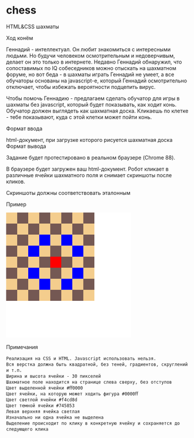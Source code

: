 # chess
HTML&amp;CSS шахматы

Ход конём 

Геннадий - интеллектуал. Он любит знакомиться с интересными людьми. Но будучи человеком осмотрительным и недоверчивым, делает он это только в интернете. Недавно Геннадий обнаружил, что сопоставимых по IQ собеседников можно отыскать на шахматном форуме, но вот беда - в шахматы играть Геннадий не умеет, а все обучаторы основаны на javascript-е, который Геннадий осмотрительно отключает, чтобы избежать вероятности подцепить вирус.

Чтобы помочь Геннадию - предлагаем сделать обучатор для игры в шахматы без javascript, который будет показывать, как ходит конь. Обучатор должен выглядеть как шахматная доска. Кликаешь по клетке - тебе показывают, куда с этой клетки может пойти конь.

Формат ввода

html-документ, при загрузке которого рисуется шахматная доска
Формат вывода

Задание будет протестировано в реальном браузере (Chrome 88).

В браузере будет загружен ваш html-документ. Робот кликает в различные ячейки шахматного поля и снимает скриншоты после кликов.

Скриншоты должны соответствовать эталонным

Пример

![alt text](https://raw.githubusercontent.com/olexyz/chess/master/statement-image.png)

Примечания

    Реализация на CSS и HTML. Javascript использовать нельзя.
    Вся верстка должна быть квадратной, без теней, градиентов, скруглений и т.п.
    Ширина и высота ячейки - 30 пикселей
    Шахматное поле находится на странице слева сверху, без отступов
    Цвет выделенной ячейки #ﬀ0000
    Цвет ячейки, на которую может ходить фигура #0000ﬀ
    Цвет светлой ячейки #f4cd8d
    Цвет темной ячейки #745853
    Левая верхняя ячейка светлая
    Изначально ни одна ячейка не выделена
    Выделение происходит по клику в конкретную ячейку и сохраняется до следующего клика

